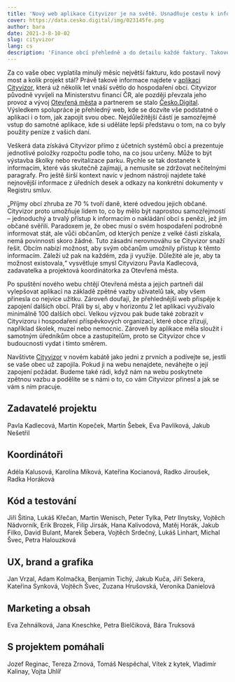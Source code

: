 ```yaml
---
title: 'Nový web aplikace Cityvizor je na světě. Usnadňuje cestu k informacím o hospodaření obcí'
cover: https://data.cesko.digital/img/023145fe.png
author: bara
date: 2021-3-8-10-02
slug: cityvizor
lang: cs
description: 'Finance obcí přehledně a do detailu každé faktury. Takové je poslání aplikace Cityvizor, jejíž provoz zajišťuje spolek Otevřená města. Ve spolupráci s Česko.Digital vznikl nový web, který má cestu k otevřeným informacím o hospodaření obcí ještě usnadnit. Co všechno se na webu a v aplikaci dozvíte?'
---
```


Za co vaše obec vyplatila minulý měsíc největší fakturu, kdo postavil nový most a kolik projekt stál? Právě takové informace najdete v [aplikaci Cityvizor](https://www.cityvizor.cz/landing/), která už několik let vnáší světlo do hospodaření obcí. Cityvizor původně vyvíjeli na Ministerstvu financí ČR, ale později převzala jeho provoz a vývoj [Otevřená města](https://www.otevrenamesta.cz/) a partnerem se stalo [Česko.Digital](https://cesko.digital/). Výsledkem spolupráce je přehledný web, kde se dozvíte vše podstatné o aplikaci i o tom, jak zapojit svou obec. Nejdůležitější částí je samozřejmě vstup do samotné aplikace, kde si uděláte lepší představu o tom, na co byly použity peníze z vašich daní.

Veškerá data získává Cityvizor přímo z účetních systémů obcí a prezentuje jednotlivé položky rozpočtu podle toho, na co jsou určeny. Může to být výstavba školky nebo revitalizace parku. Rychle se tak dostanete k informacím, které vás skutečně zajímají, a nemusíte se zdržovat nečitelnými paragrafy. Pro ještě širší kontext navíc v jednom nástroji najdete také nejnovější informace z úředních desek a odkazy na konkrétní dokumenty v Registru smluv.

„Příjmy obcí zhruba ze 70 % tvoří daně, které odvedou jejich občané. Cityvizor proto umožňuje lidem to, co by mělo být naprostou samozřejmostí – jednoduchý a trvalý přístup k informacím o nakládání obcí s penězi, jež jim občané svěřili. Paradoxem je, že obec musí o svém hospodaření podrobně informovat stát, ale vůči občanům, od kterých peníze z velké části získala, nemá povinnosti skoro žádné. Tuto zásadní nerovnováhu se Cityvizor snaží řešit. Obcím nabízí možnost, aby svým občanům umožnily přístup k těmto informacím. Záleží už pak na každém, zda ji využije. Důležité ale je, aby ta možnost existovala,“ vysvětluje smysl Cityvizoru Pavla Kadlecová, zadavatelka a projektová koordinátorka za Otevřená města.

Po spuštění nového webu chtějí Otevřená města a jejich partneři dál vylepšovat aplikaci na základě zpětné vazby uživatelů tak, aby všem přinesla co nejvíce užitku. Zároveň doufají, že přehlednější web přispěje k zapojení dalších obcí. Přáli by si, aby v horizontu 2 let aplikaci využívalo minimálně 100 dalších obcí. Velkou výzvou pak bude také zobrazit v Cityvizoru i hospodaření příspěvkových organizací, které obce zřizují, například školek, muzeí nebo nemocnic. Zároveň by aplikace měla sloužit i samotným úředníkům obce a zastupitelům, proto se Cityvizor chce v budoucnosti vydat i tímto směrem.

Navštivte [Cityvizor](https://www.cityvizor.cz/landing/) v novém kabátě jako jedni z prvních a podívejte se, jestli se vaše obec už zapojila. Pokud ji na webu nenajdete, neváhejte o její zapojení požádat. Budeme také rádi, když nám na webu poskytnete zpětnou vazbu a podělíte se s námi o to, co vám Cityvizor přinesl a jak se vám s ním pracuje.

## Zadavatelé projektu

Pavla Kadlecová, Martin Kopeček, Martin Šebek, Eva Pavlíková, Jakub Nešetřil

## Koordinátoři

Adéla Kalusová, Karolína Míková, Kateřina Kocianová, Radko Jiroušek, Radka Horáková

## Kód a testování

Jiří Šitina, Lukáš Křečan, Martin Wenisch, Peter Tylka, Petr Ilnytsky, Vojtěch Nádvorník, Erik Brozek, Filip Jirsák, Hana Kalivodová, Matěj Horák, Jakub Filko, David Bulant, Marek Šebera, Vojtěch Srdečný, Lukáš Linhart, Michal Švec, Petra Halouzková

## UX, brand a grafika

Jan Vrzal, Adam Kolmačka, Benjamin Tichý, Jakub Kuča, Jiří Sekera, Kateřina Synková, Vojtěch Švec, Zuzana Hrušovská, Veronika Danielová

## Marketing a obsah

Eva Zehnálková, Jana Kneschke, Petra Bielčiková, Bára Truksová

## S projektem pomáhali

Jozef Reginac, Tereza Zrnová, Tomáš Nespěchal, Vítek z kytek, Vladimír Kalinay, Vojta Uhlíř
